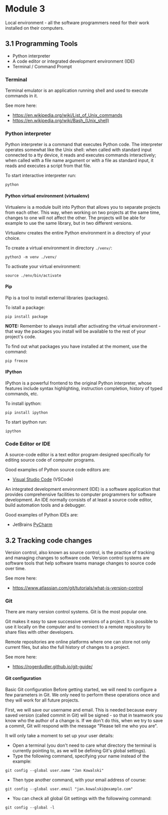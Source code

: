 # Module 3

Local environment - all the software programmers need for their work installed on their computers.

## 3.1 Programming Tools

* Python interpreter
* A code editor or integrated development environment (IDE)
* Terminal / Command Prompt


### Terminal
Terminal emulator is an application running shell and used to execute commands in it.

See more here:
* https://en.wikipedia.org/wiki/List_of_Unix_commands
* https://en.wikipedia.org/wiki/Bash_(Unix_shell)


### Python interpreter
Python interpreter is a command that executes Python code. The interpreter operates somewhat like the Unix shell: when called with standard input connected to a tty device, it reads and executes commands interactively; when called with a file name argument or with a file as standard input, it reads and executes a script from that file.

To start interactive interpreter run:

    python

#### Python virtual environment (virtualenv)
Virtualenv is a module built into Python that allows you to separate projects from each other. This way, when working on two projects at the same time, changes to one will not affect the other. The projects will be able for example to use the same library, but in two different versions.

Virtualenv creates the entire Python environment in a directory of your choice.

To create a virtual environment in directory `./venv/`:

    python3 -m venv ./venv/

To activate your virtual environment:

    source ./env/bin/activate

#### Pip
Pip is a tool to install external libraries (packages).

To istall a package:
    
    pip install package

**NOTE:** Remember to always install after activating the virtual environment - that way the packages you install will be available to the rest of your project's code.

To find out what packages you have installed at the moment, use the command:

    pip freeze


#### IPython
IPython is a powerful frontend to the original Python interpreter, whose features include syntax highlighting, instruction completion, history of typed commands, etc.

To install ipython:

    pip install ipython

To start ipython run:
    
    ipython

### Code Editor or IDE
A source-code editor is a text editor program designed specifically for editing source code of computer programs. 

Good examples of Python source code editors are:
* [Visual Studio Code](https://code.visualstudio.com/) (VSCode)

An integrated development environment (IDE) is a software application that provides comprehensive facilities to computer programmers for software development. An IDE normally consists of at least a source code editor, build automation tools and a debugger.

Good examples of Python IDEs are:
* JetBrains [PyCharm](https://www.jetbrains.com/pycharm/learn/)

## 3.2 Tracking code changes
Version control, also known as source control, is the practice of tracking and managing changes to software code. Version control systems are software tools that help software teams manage changes to source code over time. 

See more here:
* https://www.atlassian.com/git/tutorials/what-is-version-control

### Git
There are many version control systems. Git is the most popular one. 

Git makes it easy to save successive versions of a project. It is possible to use it locally on the computer and to connect to a remote repository to share files with other developers.

Remote repositories are online platforms where one can store not only current files, but also the full history of changes to a project.

See more here:
* https://rogerdudler.github.io/git-guide/

#### Git configuration
Basic Git configuration
Before getting started, we will need to configure a few parameters in Git. We only need to perform these operations once and they will work for all future projects.

First, we will save our username and email. This is needed because every saved version (called commit in Git) will be signed - so that in teamwork you know who the author of a change is. If we don't do this, when we try to save a commit, Git will respond with the message "Please tell me who you are".

It will only take a moment to set up your user details:

* Open a terminal (you don't need to care what directory the terminal is currently pointing to, as we will be defining Git's global settings).
* Type the following command, specifying your name instead of the example:
```
git config --global user.name "Jan Kowalski"
```
* Then type another command, with your email address of course: 
```
git config --global user.email "jan.kowalski@example.com"
```
* You can check all global Git settings with the followwing command: 
```
git config --global -l
```
